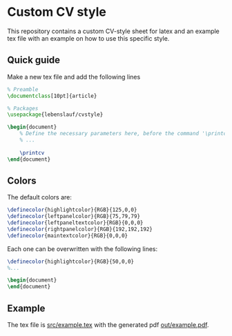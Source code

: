 # Custom CV style 
This repository contains a custom CV-style sheet for latex and an example tex file with an example on how to use this specific style.

## Quick guide
Make a new tex file and add the following lines

```latex
% Preamble
\documentclass[10pt]{article}

% Packages
\usepackage{lebenslauf/cvstyle}

\begin{document}
    % Define the necessary parameters here, before the command '\printcv'
    % ...
    
    \printcv
\end{document}
```

## Colors
The default colors are:
````latex
\definecolor{highlightcolor}{RGB}{125,0,0}
\definecolor{leftpanelcolor}{RGB}{75,79,79}
\definecolor{leftpaneltextcolor}{RGB}{0,0,0}
\definecolor{rightpanelcolor}{RGB}{192,192,192}
\definecolor{maintextcolor}{RGB}{0,0,0}
````

Each one can be overwritten with the following lines:
````latex
\definecolor{highlightcolor}{RGB}{50,0,0}
%...

\begin{document}
\end{document}
````

## Example
The tex file is [src/example.tex](src/example.tex) with the generated pdf [out/example.pdf](out/example.pdf).
